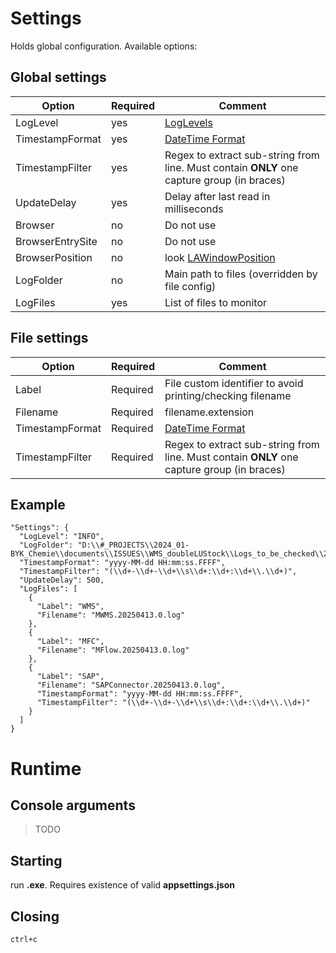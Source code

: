 # Settings
Holds global configuration. Available options:
## Global settings
| Option | Required | Comment |
|--------|----------|---------|
| LogLevel | yes  | [LogLevels](https://github.com/Shikareth/LogTriggers/blob/main/ConsoleApplication/Enums/LogLevel.cs) |
| TimestampFormat | yes  | [DateTime Format](https://learn.microsoft.com/en-us/dotnet/standard/base-types/custom-date-and-time-format-strings) |
| TimestampFilter | yes  | Regex to extract sub-string from line. Must contain **ONLY** one capture group (in braces) |
| UpdateDelay | yes  | Delay after last read in milliseconds |
| Browser | no | Do not use |
| BrowserEntrySite | no | Do not use |
| BrowserPosition | no | look [LAWindowPosition](https://github.com/Shikareth/LogTriggers/blob/main/ConsoleApplication/Settings/LAWindowPosition.cs) |
| LogFolder | no | Main path to files (overridden by file config) |
| LogFiles| yes | List of files to monitor |

## File settings
| Option | Required | Comment |
|--------|----------|---------|
| Label | Required | File custom identifier to avoid printing/checking filename |
| Filename | Required | filename.extension |
| TimestampFormat | Required | [DateTime Format](https://learn.microsoft.com/en-us/dotnet/standard/base-types/custom-date-and-time-format-strings) |
| TimestampFilter | Required | Regex to extract sub-string from line. Must contain **ONLY** one capture group (in braces) |

## Example

    "Settings": {
      "LogLevel": "INFO",
      "LogFolder": "D:\\#_PROJECTS\\2024_01-BYK_Chemie\\documents\\ISSUES\\WMS_doubleLUStock\\Logs_to_be_checked\\20250413",
      "TimestampFormat": "yyyy-MM-dd HH:mm:ss.FFFF",
      "TimestampFilter": "(\\d+-\\d+-\\d+\\s\\d+:\\d+:\\d+\\.\\d+)",
      "UpdateDelay": 500,
      "LogFiles": [
        {
          "Label": "WMS",
          "Filename": "MWMS.20250413.0.log"
        },
        {
          "Label": "MFC",
          "Filename": "MFlow.20250413.0.log"
        },
        {
          "Label": "SAP",
          "Filename": "SAPConnector.20250413.0.log",
          "TimestampFormat": "yyyy-MM-dd HH:mm:ss.FFFF",
          "TimestampFilter": "(\\d+-\\d+-\\d+\\s\\d+:\\d+:\\d+\\.\\d+)"
        }
      ]
    }
# Runtime
## Console arguments
> TODO

## Starting
run **.exe**. Requires existence of valid **appsettings.json**

## Closing

    ctrl+c


